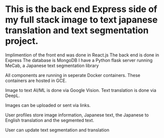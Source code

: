 # This is the back end Express side of my full stack image to text japanese translation and text segmentation project.

Implimention of the front end was done in React.js
The back end is done in Express
The database is MongoDB
I have a Python flask server running MeCab, a Japanese text segmentation library

All components are running in seperate Docker containers. These containers are hosted in GCE.

Image to text AI/ML is done via Google Vision.
Text translation is done via DeepL.

Images can be uploaded or sent via links.

User profiles store image information, Japanese text, the Japanese to English translation and the segmented text.

User can update text segmentation and translation